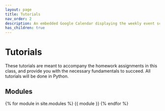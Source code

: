 ```yaml
---
layout: page
title: Tutorials
nav_order: 2
description: An embedded Google Calendar displaying the weekly event schedule.
has_children: true
---
```


# Tutorials

These tutorials are meant to accompany the homework assignments in this class, and provide you with the necessary fundamentals to succeed. All tutorials will be done in Python. 

## Modules

{% for module in site.modules %}
{{ module }}
{% endfor %}
